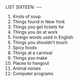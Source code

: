 LIST SIXTEEN:
_-_-_-_
1. Kinds of soup
2. Things found in New York
3. Things you get tickets for
4. Things you do at work
5. Foreign words used in English
6. Things you shouldn’t touch
7. Spicy foods
8. Things at a carnival
9. Things you make
10. Places to hangout
11. Animal noises
12. Computer programs
